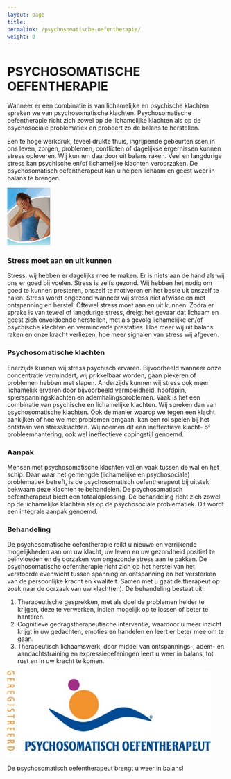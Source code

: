 ```yaml
---
layout: page
title: 
permalink: /psychosomatische-oefentherapie/
weight: 0
---
```

# PSYCHOSOMATISCHE OEFENTHERAPIE

Wanneer er een combinatie is van lichamelijke en psychische klachten spreken we van psychosomatische klachten. Psychosomatische oefentherapie richt zich zowel op de lichamelijke klachten als op de psychosociale problematiek en probeert zo de balans te herstellen.

Een te hoge werkdruk, teveel drukte thuis, ingrijpende gebeurtenissen in ons leven, zorgen, problemen, conflicten of dagelijkse ergernissen kunnen stress opleveren. Wij kunnen daardoor uit balans raken. Veel en langdurige stress kan psychische en/of lichamelijke klachten veroorzaken. De psychosomatisch oefentherapeut kan u helpen lichaam en geest weer in balans te brengen.

![stress](/assets/images/vrouw.png)

### Stress moet aan en uit kunnen

Stress, wij hebben er dagelijks mee te maken. Er is niets aan de hand als wij ons er goed bij voelen. Stress is zelfs gezond. Wij hebben het nodig om goed te kunnen presteren, onszelf te motiveren en het beste uit onszelf te halen. Stress wordt ongezond wanneer wij stress niet afwisselen met ontspanning en herstel. Oftewel stress moet aan en uit kunnen. Zodra er sprake is van teveel of langdurige stress, dreigt het gevaar dat lichaam en geest zich onvoldoende herstellen, met als gevolg lichamelijke en/of psychische klachten en verminderde prestaties. Hoe meer wij uit balans raken en onze kracht verliezen, hoe meer signalen van stress wij afgeven.

### Psychosomatische klachten

Enerzijds kunnen wij stress psychisch ervaren. Bijvoorbeeld wanneer onze concentratie vermindert, wij prikkelbaar worden, gaan piekeren of problemen hebben met slapen. Anderzijds kunnen wij stress ook meer lichamelijk ervaren door bijvoorbeeld vermoeidheid, hoofdpijn, spierspanningsklachten en ademhalingsproblemen. Vaak is het een combinatie van psychische en lichamelijke klachten. Wij spreken dan van psychosomatische klachten. Ook de manier waarop we tegen een klacht aankijken of hoe we met problemen omgaan, kan een rol spelen bij het ontstaan van stressklachten. Wij noemen dit een ineffectieve klacht- of probleemhantering, ook wel ineffectieve copingstijl genoemd.

### Aanpak

Mensen met psychosomatische klachten vallen vaak tussen de wal en het schip. Daar waar het gemengde (lichamelijke en psychosociale) problematiek betreft, is de psychosomatisch oefentherapeut bij uitstek bekwaam deze klachten te behandelen. De psychosomatisch oefentherapeut biedt een totaaloplossing. De behandeling richt zich zowel op de lichamelijke klachten als op de psychosociale problematiek. Dit wordt een integrale aanpak genoemd.

### Behandeling

De psychosomatische oefentherapie reikt u nieuwe en verrijkende mogelijkheden aan om uw klacht, uw leven en uw gezondheid positief te beïnvloeden en de oorzaken van ongezonde stress aan te pakken. De psychosomatische oefentherapie richt zich op het herstel van het verstoorde evenwicht tussen spanning en ontspanning en het versterken van de persoonlijke kracht en kwaliteit. Samen met u gaat de therapeut op zoek naar de oorzaak van uw klacht(en). De behandeling bestaat uit:

1. Therapeutische gesprekken, met als doel de problemen helder te krijgen, deze te verwerken, indien mogelijk op te lossen of beter te hanteren. 
2. Cognitieve gedragstherapeutische interventie, waardoor u meer inzicht krijgt in uw gedachten, emoties en handelen en leert er beter mee om te gaan. 
3. Therapeutisch lichaamswerk, door middel van ontspannings-, adem- en aandachtstraining en expressieoefeningen leert u weer in balans, tot rust en in uw kracht te komen.  

![psychosomatische oefentherapie](/assets/images/psychosomatische-oefentherapie.jpg)

De psychosomatisch oefentherapeut brengt u weer in balans!
